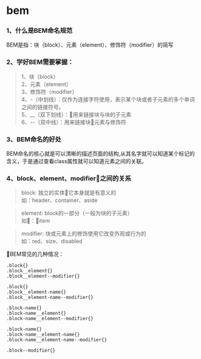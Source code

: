# bem

### 1、什么是BEM命名规范    

BEM是指：块（block）、元素（element）、修饰符（modifier）的简写  

### 2、学好BEM需要掌握：  

>1、块（block）  
2、元素（element）    
3、修饰符（modifier）  
4、-（中划线）：仅作为连接字符使用，表示某个块或者子元素的多个单词之间的链接符号。    
5、__（双下划线）：用来链接块与块的子元素   
6、--（双中线）：用来链接块元素与修饰符  

### 3、BEM命名的好处
BEM命名的核心就是可以清晰的描述页面的结构,从其名字就可以知道某个标记的含义，于是通过查看class属性就可以知道元素之间的关联。

### 4、block、element、modifier之间的关系
>block: 独立的实体它本身就是有意义的  
如：header、container、aside

>element: block的一部分（一般为块的子元素）  
如：item

>modifier: 块或元素上的修饰使用它改变外观或行为的  
如：red、size、disabled

BEM常见的几种情况：
```
.block{}  
.block__element{}  
.block__element--modifier{}  

.block{}  
.block__element-name{}  
.block__element-name--modifier{}

.block-name{}  
.block-name__element{}  
.block-name__element--modifier{}

.block-name{}  
.block-name__element-name{}  
.block-name__element-name--modifier{}

.block--modifier{} 
```
